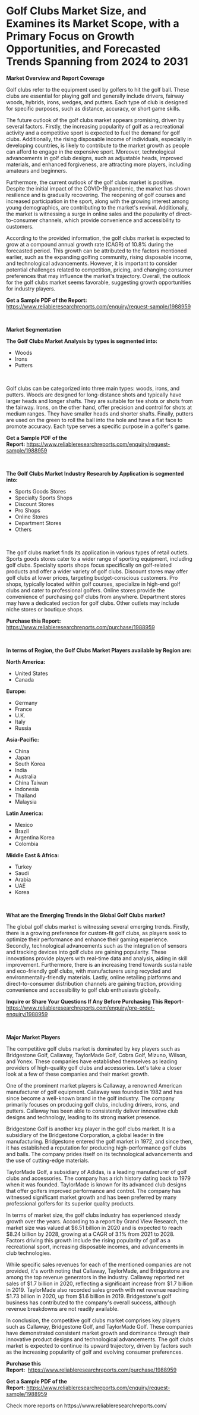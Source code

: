 <p><h1>Golf Clubs Market Size, and Examines its Market Scope, with a Primary Focus on Growth Opportunities, and Forecasted Trends Spanning from 2024 to 2031</h1></p><p><strong>Market Overview and Report Coverage</strong></p>
<p><p>Golf clubs refer to the equipment used by golfers to hit the golf ball. These clubs are essential for playing golf and generally include drivers, fairway woods, hybrids, irons, wedges, and putters. Each type of club is designed for specific purposes, such as distance, accuracy, or short game skills.</p><p>The future outlook of the golf clubs market appears promising, driven by several factors. Firstly, the increasing popularity of golf as a recreational activity and a competitive sport is expected to fuel the demand for golf clubs. Additionally, the rising disposable income of individuals, especially in developing countries, is likely to contribute to the market growth as people can afford to engage in the expensive sport. Moreover, technological advancements in golf club designs, such as adjustable heads, improved materials, and enhanced forgiveness, are attracting more players, including amateurs and beginners.</p><p>Furthermore, the current outlook of the golf clubs market is positive. Despite the initial impact of the COVID-19 pandemic, the market has shown resilience and is gradually recovering. The reopening of golf courses and increased participation in the sport, along with the growing interest among young demographics, are contributing to the market's revival. Additionally, the market is witnessing a surge in online sales and the popularity of direct-to-consumer channels, which provide convenience and accessibility to customers.</p><p>According to the provided information, the golf clubs market is expected to grow at a compound annual growth rate (CAGR) of 10.8% during the forecasted period. This growth can be attributed to the factors mentioned earlier, such as the expanding golfing community, rising disposable income, and technological advancements. However, it is important to consider potential challenges related to competition, pricing, and changing consumer preferences that may influence the market's trajectory. Overall, the outlook for the golf clubs market seems favorable, suggesting growth opportunities for industry players.</p></p>
<p><strong>Get a Sample PDF of the Report:</strong> <a href="https://www.reliableresearchreports.com/enquiry/request-sample/1988959">https://www.reliableresearchreports.com/enquiry/request-sample/1988959</a></p>
<p>&nbsp;</p>
<p><strong>Market Segmentation</strong></p>
<p><strong>The Golf Clubs Market Analysis by types is segmented into:</strong></p>
<p><ul><li>Woods</li><li>Irons</li><li>Putters</li></ul></p>
<p>&nbsp;</p>
<p><p>Golf clubs can be categorized into three main types: woods, irons, and putters. Woods are designed for long-distance shots and typically have larger heads and longer shafts. They are suitable for tee shots or shots from the fairway. Irons, on the other hand, offer precision and control for shots at medium ranges. They have smaller heads and shorter shafts. Finally, putters are used on the green to roll the ball into the hole and have a flat face to promote accuracy. Each type serves a specific purpose in a golfer's game.</p></p>
<p><strong>Get a Sample PDF of the Report:</strong>&nbsp;<a href="https://www.reliableresearchreports.com/enquiry/request-sample/1988959">https://www.reliableresearchreports.com/enquiry/request-sample/1988959</a></p>
<p>&nbsp;</p>
<p><strong>The Golf Clubs Market Industry Research by Application is segmented into:</strong></p>
<p><ul><li>Sports Goods Stores</li><li>Specialty Sports Shops</li><li>Discount Stores</li><li>Pro Shops</li><li>Online Stores</li><li>Department Stores</li><li>Others</li></ul></p>
<p>&nbsp;</p>
<p><p>The golf clubs market finds its application in various types of retail outlets. Sports goods stores cater to a wider range of sporting equipment, including golf clubs. Specialty sports shops focus specifically on golf-related products and offer a wider variety of golf clubs. Discount stores may offer golf clubs at lower prices, targeting budget-conscious customers. Pro shops, typically located within golf courses, specialize in high-end golf clubs and cater to professional golfers. Online stores provide the convenience of purchasing golf clubs from anywhere. Department stores may have a dedicated section for golf clubs. Other outlets may include niche stores or boutique shops.</p></p>
<p><strong>Purchase this Report:</strong>&nbsp; <a href="https://www.reliableresearchreports.com/purchase/1988959">https://www.reliableresearchreports.com/purchase/1988959</a></p>
<p>&nbsp;</p>
<p><strong>In terms of Region, the Golf Clubs Market Players available by Region are:</strong></p>
<p>
    <p> <strong> North America: </strong>
        <ul>
            <li>United States</li>
            <li>Canada</li>
        </ul>
        </p> 
    <p> <strong> Europe: </strong>
        <ul>
            <li>Germany</li>
            <li>France</li>
            <li>U.K.</li>
            <li>Italy</li>
            <li>Russia</li>
        </ul>
        </p> 
    <p> <strong> Asia-Pacific: </strong>
        <ul>
            <li>China</li>
            <li>Japan</li>
            <li>South Korea</li>
            <li>India</li>
            <li>Australia</li>
            <li>China Taiwan</li>
            <li>Indonesia</li>
            <li>Thailand</li>
            <li>Malaysia</li>
        </ul>
        </p> 
    <p> <strong> Latin America: </strong>
        <ul>
            <li>Mexico</li>
            <li>Brazil</li>
            <li>Argentina Korea</li>
            <li>Colombia</li>
        </ul>
        </p> 
    <p> <strong> Middle East & Africa: </strong>
        <ul>
            <li>Turkey</li>
            <li>Saudi</li>
            <li>Arabia</li>
            <li>UAE</li>
            <li>Korea</li>
        </ul>
    </p>
    </p>
<p>&nbsp;</p>
<p><strong>What are the Emerging Trends in the Global Golf Clubs market?</strong></p>
<p><p>The global golf clubs market is witnessing several emerging trends. Firstly, there is a growing preference for custom-fit golf clubs, as players seek to optimize their performance and enhance their gaming experience. Secondly, technological advancements such as the integration of sensors and tracking devices into golf clubs are gaining popularity. These innovations provide players with real-time data and analysis, aiding in skill improvement. Furthermore, there is an increasing trend towards sustainable and eco-friendly golf clubs, with manufacturers using recycled and environmentally-friendly materials. Lastly, online retailing platforms and direct-to-consumer distribution channels are gaining traction, providing convenience and accessibility to golf club enthusiasts globally.</p></p>
<p><strong>Inquire or Share Your Questions If Any Before Purchasing This Report</strong>- <a href="https://www.reliableresearchreports.com/enquiry/pre-order-enquiry/1988959">https://www.reliableresearchreports.com/enquiry/pre-order-enquiry/1988959</a></p>
<p>&nbsp;</p>
<p><strong>Major Market Players</strong></p>
<p><p>The competitive golf clubs market is dominated by key players such as Bridgestone Golf, Callaway, TaylorMade Golf, Cobra Golf, Mizuno, Wilson, and Yonex. These companies have established themselves as leading providers of high-quality golf clubs and accessories. Let's take a closer look at a few of these companies and their market growth.</p><p>One of the prominent market players is Callaway, a renowned American manufacturer of golf equipment. Callaway was founded in 1982 and has since become a well-known brand in the golf industry. The company primarily focuses on producing golf clubs, including drivers, irons, and putters. Callaway has been able to consistently deliver innovative club designs and technology, leading to its strong market presence.</p><p>Bridgestone Golf is another key player in the golf clubs market. It is a subsidiary of the Bridgestone Corporation, a global leader in tire manufacturing. Bridgestone entered the golf market in 1972, and since then, it has established a reputation for producing high-performance golf clubs and balls. The company prides itself on its technological advancements and the use of cutting-edge materials.</p><p>TaylorMade Golf, a subsidiary of Adidas, is a leading manufacturer of golf clubs and accessories. The company has a rich history dating back to 1979 when it was founded. TaylorMade is known for its advanced club designs that offer golfers improved performance and control. The company has witnessed significant market growth and has been preferred by many professional golfers for its superior quality products.</p><p>In terms of market size, the golf clubs industry has experienced steady growth over the years. According to a report by Grand View Research, the market size was valued at $6.51 billion in 2020 and is expected to reach $8.24 billion by 2028, growing at a CAGR of 3.1% from 2021 to 2028. Factors driving this growth include the rising popularity of golf as a recreational sport, increasing disposable incomes, and advancements in club technologies.</p><p>While specific sales revenues for each of the mentioned companies are not provided, it's worth noting that Callaway, TaylorMade, and Bridgestone are among the top revenue generators in the industry. Callaway reported net sales of $1.7 billion in 2020, reflecting a significant increase from $1.7 billion in 2019. TaylorMade also recorded sales growth with net revenue reaching $1.73 billion in 2020, up from $1.6 billion in 2019. Bridgestone's golf business has contributed to the company's overall success, although revenue breakdowns are not readily available.</p><p>In conclusion, the competitive golf clubs market comprises key players such as Callaway, Bridgestone Golf, and TaylorMade Golf. These companies have demonstrated consistent market growth and dominance through their innovative product designs and technological advancements. The golf clubs market is expected to continue its upward trajectory, driven by factors such as the increasing popularity of golf and evolving consumer preferences.</p></p>
<p><strong>Purchase this Report:</strong>&nbsp;&nbsp;<a href="https://www.reliableresearchreports.com/purchase/1988959">https://www.reliableresearchreports.com/purchase/1988959</a></p>
<p></p>
<p><strong>Get a Sample PDF of the Report:</strong>&nbsp;<a href="https://www.reliableresearchreports.com/enquiry/request-sample/1988959">https://www.reliableresearchreports.com/enquiry/request-sample/1988959</a></p>
<p>Check more reports on https://www.reliableresearchreports.com/</p>
